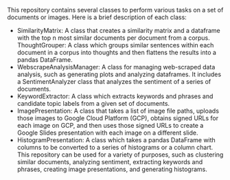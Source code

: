 This repository contains several classes to perform various tasks on a set of documents or images. Here is a brief description of each class:

- SimilarityMatrix: A class that creates a similarity matrix and a dataframe with the top n most similar documents per document from a corpus.
ThoughtGrouper: A class which groups similar sentences within each document in a corpus into thoughts and then flattens the results into a pandas DataFrame.
- WebscrapeAnalysisManager: A class for managing web-scraped data analysis, such as generating plots and analyzing dataframes. It includes a SentimentAnalyzer class that analyzes the sentiment of a series of documents.
- KeywordExtractor: A class which extracts keywords and phrases and candidate topic labels from a given set of documents.
- ImagePresentation: A class that takes a list of image file paths, uploads those images to Google Cloud Platform (GCP), obtains signed URLs for each image on GCP, and then uses those signed URLs to create a Google Slides presentation with each image on a different slide.
- HistogramPresentation: A class which takes a pandas DataFrame with columns to be converted to a series of histograms or a column chart.
This repository can be used for a variety of purposes, such as clustering similar documents, analyzing sentiment, extracting keywords and phrases, creating image presentations, and generating histograms.
